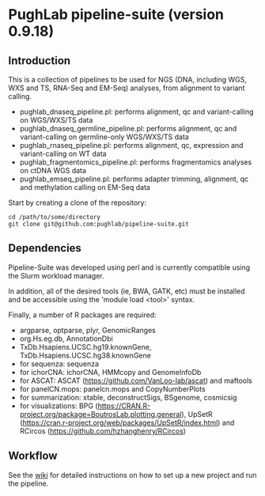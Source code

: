 # PughLab pipeline-suite (version 0.9.18)

## Introduction
This is a collection of pipelines to be used for NGS (DNA, including WGS, WXS and TS, RNA-Seq and EM-Seq) analyses, from alignment to variant calling.
- pughlab_dnaseq_pipeline.pl: performs alignment, qc and variant-calling on WGS/WXS/TS data
- pughlab_dnaseq_germline_pipeline.pl: performs alignment, qc and variant-calling on germline-only WGS/WXS/TS data
- pughlab_rnaseq_pipeline.pl: performs alignment, qc, expression and variant-calling on WT data
- pughlab_fragmentomics_pipeline.pl: performs fragmentomics analyses on ctDNA WGS data
- pughlab_emseq_pipeline.pl: performs adapter trimming, alignment, qc and methylation calling on EM-Seq data

Start by creating a clone of the repository:

<pre><code>cd /path/to/some/directory
git clone git@github.com:pughlab/pipeline-suite.git
</code></pre>

## Dependencies
Pipeline-Suite was developed using perl and is currently compatible using the Slurm workload manager.

In addition, all of the desired tools (ie, BWA, GATK, etc) must be installed and be accessible using the 'module load \<tool\>' syntax.

Finally, a number of R packages are required:
- argparse, optparse, plyr, GenomicRanges
- org.Hs.eg.db, AnnotationDbi
- TxDb.Hsapiens.UCSC.hg19.knownGene, TxDb.Hsapiens.UCSC.hg38.knownGene
- for sequenza: sequenza
- for ichorCNA: ichorCNA, HMMcopy and GenomeInfoDb
- for ASCAT: ASCAT (https://github.com/VanLoo-lab/ascat) and maftools
- for panelCN.mops: panelcn.mops and CopyNumberPlots
- for summarization: xtable, deconstructSigs, BSgenome, cosmicsig
- for visualizations: BPG (https://CRAN.R-project.org/package=BoutrosLab.plotting.general), UpSetR (https://cran.r-project.org/web/packages/UpSetR/index.html) and RCircos (https://github.com/hzhanghenry/RCircos)

## Workflow
See the [wiki](https://github.com/pughlab/pipeline-suite/wiki) for detailed instructions on how to set up a new project and run the pipeline.
